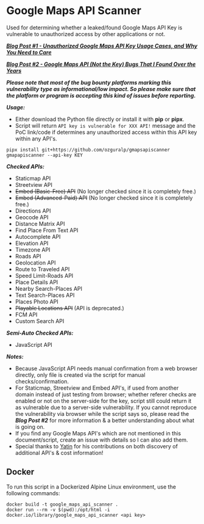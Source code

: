 # Google Maps API Scanner
Used for determining whether a leaked/found Google Maps API Key is vulnerable to unauthorized access by other applications or not.  

***[Blog Post #1 - Unauthorized Google Maps API Key Usage Cases, and Why You Need to Care](https://medium.com/bugbountywriteup/unauthorized-google-maps-api-key-usage-cases-and-why-you-need-to-care-1ccb28bf21e)***

***[Blog Post #2 - Google Maps API (Not the Key) Bugs That I Found Over the Years](https://medium.com/bugbountywriteup/google-maps-api-not-the-key-bugs-that-i-found-over-the-years-781840fc82aa)***

***Please note that most of the bug bounty platforms marking this vulnerability type as informational/low impact. So please make sure that the platform or program is accepting this kind of issues before reporting.***

***Usage:***

- Either download the Python file directly or install it with **pip** or **pipx**.
- Script will return `API key is vulnerable for XXX API!` message and the PoC link/code if determines any unauthorized access within this API key within any API's.

```
pipx install git+https://github.com/ozguralp/gmapsapiscanner
gmapapiscanner --api-key KEY
```



***Checked APIs:***
- Staticmap API
- Streetview API
- <s>Embed (Basic-Free) API</s> (No longer checked since it is completely free.)
- <s>Embed (Advanced-Paid) API</s> (No longer checked since it is completely free.)
- Directions API
- Geocode API
- Distance Matrix API
- Find Place From Text API
- Autocomplete API
- Elevation API
- Timezone API
- Roads API
- Geolocation API
- Route to Traveled API
- Speed Limit-Roads API
- Place Details API
- Nearby Search-Places API
- Text Search-Places API
- Places Photo API
- <s>Playable Locations API</s> (API is deprecated.)
- FCM API
- Custom Search API

***Semi-Auto Checked APIs:***
- JavaScript API

***Notes:***
- Because JavaScript API needs manual confirmation from a web browser directly, only file is created via the script for manual checks/confirmation.
- For Staticmap, Streetview and Embed API's, if used from another domain instead of just testing from browser; whether referer checks are enabled or not on the server-side for the key, script still could return it as vulnerable due to a server-side vulnerability. If you cannot reproduce the vulnerability via browser while the script says so, please read the ***Blog Post #2*** for more information & a better understanding about what is going on. 
- If you find any Google Maps API's which are not mentioned in this document/script, create an issue with details so I can also add them.
- Special thanks to [Yatin](https://twitter.com/ysirpaul) for his contributions on both discovery of additional API's & cost information!


## Docker
To run this script in a Dockerized Alpine Linux environment, use the following commands:
```
docker build -t google_maps_api_scanner .
docker run --rm -v $(pwd):/opt/html -i docker.io/library/google_maps_api_scanner <api key>
```
